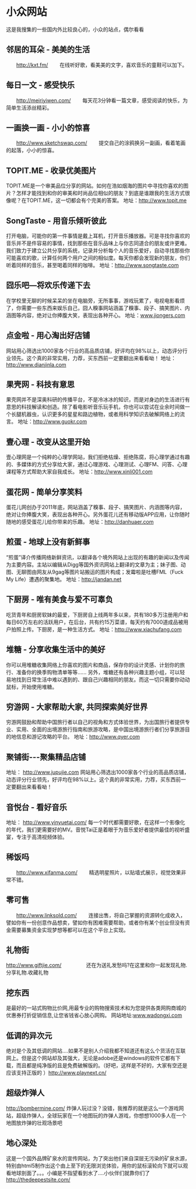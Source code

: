小众网站
===========================
这是我搜集的一些国内外比较良心的，小众的站点，偶尔看看
 



邻居的耳朵 - 美美的生活
------
　　http://kxt.fm/
　　在线听好歌，看美美的文字，喜欢音乐的童鞋可以加下。



每日一文 - 感受快乐
------
　　http://meiriyiwen.com/
　　每天花3分钟看一篇文章，感受阅读的快乐，为简单生活添丝精彩。


一画换一画 - 小小的惊喜
------
　　http://www.sketchswap.com/
　　提交自己的涂鸦换另一副画，看着笔画的起落，小小的惊喜。



TOPIT.ME - 收录优美图片
------

TOPIT.ME是一个审美品位分享的网站。如何在浩如烟海的图片中寻找你喜欢的图片？怎样才能找到和你的审美和时尚品位相似的朋友？到底是谁跟我的生活方式很像呢？在TOPIT.ME，这一切都会有个完美的答案。
地址：http://www.topit.me


SongTaste - 用音乐倾听彼此
------

打开电脑，可能你的第一件事情是戴上耳机，打开音乐播放器。可是寻找你喜欢的音乐并不是件容易的事情，找到那些在音乐品味上与你志同道合的朋友或许更难。我们致力于建立公共分享的系统，记录并分析每个人的音乐爱好，自动寻找那些你可能喜欢的歌，计算任何两个用户之间的相似度。每天你都会发现新的朋友，你们听着同样的音乐，甚至喝着同样的咖啡。
地址：http://www.songtaste.com


囧乐吧—将欢乐传递下去
------

在学校里无聊的时候呆呆的坐在电脑旁，无所事事，游戏玩累了，电视电影看烦了，你需要一些东西来娱乐自己，囧人糗事网站涵盖了糗事、段子、搞笑图片、内涵图等内容，绝对让你捧腹大笑，表现出各种开心。
地址：www.jiongers.com


点金啦 - 用心淘出好店铺
------

网站用心筛选出1000家各个行业的高品质店铺，好评均在98%以上，动态评分行业领先。这个真的非常实用，力荐，买东西前一定要翻出来看看呦！
地址：http://www.dianjinla.com


果壳网 - 科技有意思
------

果壳网并不是深奥科研的传播平台，不是冷冰冰的知识，而是对身边的生活进行有意思的科技解读和创造。除了看电影听音乐玩手机，你也可以尝试在业余时间做一个长腿机器虫，认识更多的星星和路边植物，或者用科学知识去破解网络上的流言。
地址：http://www.guokr.com


壹心理 - 改变从这里开始
------

壹心理网是一个纯粹的心理学网站，我们拒绝枯燥、拒绝陈腐，将心理学通过有趣的、多媒体的方式分享给大家，通过心理游戏、心理测试、心理FM、问答、心理课程等方式帮助大家自我成长。
地址：http://www.xinli001.com




蛋花网 - 简单分享笑料
------

蛋花儿网创办于2011年底，网站涵盖了糗事、段子、搞笑图片、内涵图等内容，绝对让你捧腹大笑，表现出各种开心。另外蛋花儿还有移动版APP应用，让你随时随地的感受蛋花儿给你带来的乐趣。
地址：http://danhuaer.com


煎蛋 - 地球上没有新鲜事
------
“煎蛋”译介传播网络新鲜资讯，以翻译各个境外网站上出现的有趣的新闻以及传闻为主要内容。主站以编辑从Digg等国外资讯网站上翻译的文章为主；妹子图、动图、无聊图由网友从9gag等图片站搬运的图片构成；发霉啦是吐槽FML（Fuck My Life）遭遇的聚集地。
地址：http://jandan.net


下厨房 - 唯有美食与爱不可辜负
------
吃货青年和厨房软妹的最爱，下厨房自上线两年多以来，共有180多万注册用户和每日60万左右的活跃用户，在后台，共有约15万菜谱，每天约有7000道成品被用户拍照上传。下厨房，是一种生活方式。
地址：http://www.xiachufang.com


堆糖 - 分享收集生活中的美好
------
你可以用堆糖收集网络上你喜欢的图片和商品，保存你的设计灵感、计划你的旅行、准备你的换季购物清单等等...... 另外，堆糖还有各种兴趣主题小组，可以轻易地找到日常生活中难以遇到的、跟自己兴趣相同的朋友。而这一切只需要你动动鼠标，开始使用堆糖。


穷游网 - 大家帮助大家, 共同探索美好世界
------
穷游网鼓励和帮助中国旅行者以自己的视角和方式体验世界，为出国旅行者提供专业、实用、全面的出境游旅行指南和旅游攻略，是中国出境游旅行者们分享旅游目的地信息和游记攻略的平台。
地址：http://www.qyer.com


聚铺街---聚集精品店铺
------
地址：
http://www.jupujie.com
网站用心筛选出1000家各个行业的高品质店铺，动态评分行业领先，好评均在98%以上。这个真的非常实用，力荐，买东西前一定要翻出来看看呦！




音悦台 - 看好音乐
------
地址：
http://www.yinyuetai.com/
每一个时代都需要好歌，在这样一个影像化的年代，我们更需要好的MV。音悦Tai正是着眼于为音乐爱好者提供最佳的视听盛宴，专注于高清视频体验。



稀饭吗
------
　　http://www.xifanma.com/
　　精选明星照片，以贴墙式展示，视觉效果非常不错。



零可售 
------
　　http://www.linksold.com/
　　连接出售，将自己掌握的资源转化成收入，譬如你有一份创意作品想卖，譬如你有困难需要帮助，或者你有某个创业但没有资金需要募集资金实现梦想等都可以在这个平台上实现。





礼物街
------
http://www.giftjie.com/ 　　 　
　还在为送礼发愁吗?在这里和你一起发现礼物.分享礼物.收藏礼物




挖东西
------

是最好的一站式购物比价网,用最专业的购物搜索技术和为您提供各类网购商城的优惠券打折促销信息,让您省钱省心放心网购。
网站地址:www.wadongxi.com




低调的异次元
------
绝对是个及其低调的网站....如果不是别人介绍我都不知道还有这么个货活在互联网上。但是这个网站却及其强大，无论是adobe还是windows的软件它都有下载，而且都是纯净版的且是免费破解版的。（好吧，这样是不好的，大家有空还是应该支持正版的
）http://www.playnext.cn/


超级炸弹人
------
http://bombermine.com/
 炸弹人玩过没？没错，我推荐的就是这么一个游戏网站，超级炸弹人，全球玩家在一个地图玩的炸弹人游戏，你想想1000多人在一个地图放炸弹的壮观场景吧


地心深处
------
这是一个国外品牌矿泉水的宣传网站，为了突出他们来自深层无污染的矿泉水源，特别由html5制作出这个由上至下的无限浏览体验，用你的鼠标滚轮向下就可以观看地球剖面了。。。小编是不指望看到水了....小伙伴们就靠你们了
http://thedeepestsite.com/





